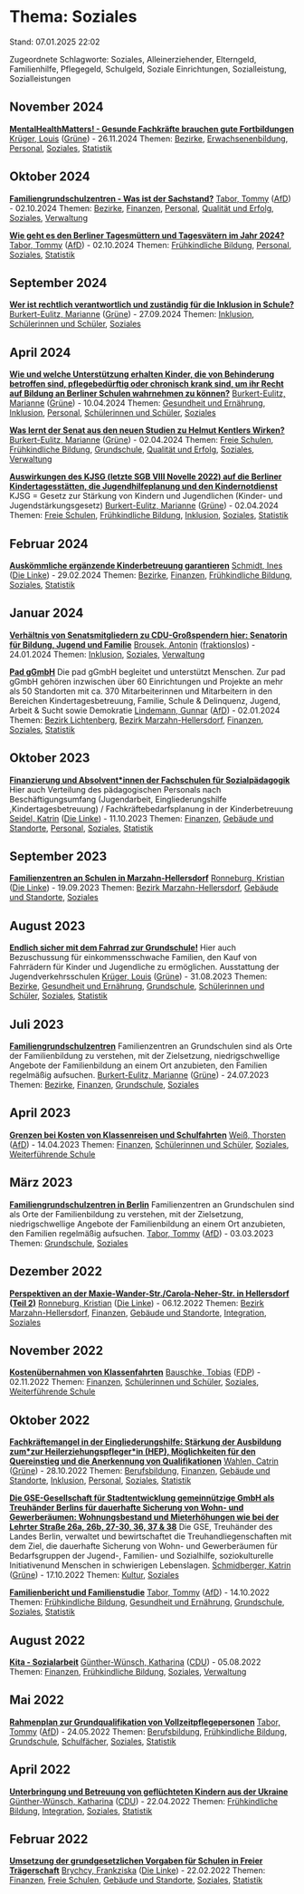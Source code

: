 # Thema: Soziales

Stand: 07.01.2025 22:02

Zugeordnete Schlagworte: Soziales, Alleinerziehender, Elterngeld, Familienhilfe, Pflegegeld, Schulgeld, Soziale Einrichtungen, Sozialleistung, Sozialleistungen

## November 2024
**[MentalHealthMatters! - Gesunde Fachkräfte brauchen gute Fortbildungen](https://pardok.parlament-berlin.de/starweb/adis/citat/VT/19/SchrAnfr/S19-20852.pdf)**
[Krüger, Louis](autor_krueger_louis_gruene.md) ([Grüne](fraktion_gruene.md)) - 26.11.2024
Themen: [Bezirke](thema_bezirke.md), [Erwachsenenbildung](thema_erwachsenenbildung.md), [Personal](thema_personal.md), [Soziales](thema_soziales.md), [Statistik](thema_statistik.md)

## Oktober 2024
**[Familiengrundschulzentren - Was ist der Sachstand?](https://pardok.parlament-berlin.de/starweb/adis/citat/VT/19/SchrAnfr/S19-20370.pdf)**
[Tabor, Tommy](autor_tabor_tommy_afd.md) ([AfD](fraktion_afd.md)) - 02.10.2024
Themen: [Bezirke](thema_bezirke.md), [Finanzen](thema_finanzen.md), [Personal](thema_personal.md), [Qualität und Erfolg](thema_qualitaet_und_erfolg.md), [Soziales](thema_soziales.md), [Verwaltung](thema_verwaltung.md)

**[Wie geht es den Berliner Tagesmüttern und Tagesvätern im Jahr 2024?](https://pardok.parlament-berlin.de/starweb/adis/citat/VT/19/SchrAnfr/S19-20368.pdf)**
[Tabor, Tommy](autor_tabor_tommy_afd.md) ([AfD](fraktion_afd.md)) - 02.10.2024
Themen: [Frühkindliche Bildung](thema_fruehkindliche_bildung.md), [Personal](thema_personal.md), [Soziales](thema_soziales.md), [Statistik](thema_statistik.md)

## September 2024
**[Wer ist rechtlich verantwortlich und zuständig für die Inklusion in Schule?](https://pardok.parlament-berlin.de/starweb/adis/citat/VT/19/SchrAnfr/S19-20267.pdf)**
[Burkert-Eulitz, Marianne](autor_burkert-eulitz_marianne_gruene.md) ([Grüne](fraktion_gruene.md)) - 27.09.2024
Themen: [Inklusion](thema_inklusion.md), [Schülerinnen und Schüler](thema_schuelerinnen_und_schueler.md), [Soziales](thema_soziales.md)

## April 2024
**[Wie und welche Unterstützung erhalten Kinder, die von Behinderung betroffen sind, pflegebedürftig oder chronisch krank sind, um ihr Recht auf Bildung an Berliner Schulen wahrnehmen zu können?](https://pardok.parlament-berlin.de/starweb/adis/citat/VT/19/SchrAnfr/S19-18682.pdf)**
[Burkert-Eulitz, Marianne](autor_burkert-eulitz_marianne_gruene.md) ([Grüne](fraktion_gruene.md)) - 10.04.2024
Themen: [Gesundheit und Ernährung](thema_gesundheit_und_ernaehrung.md), [Inklusion](thema_inklusion.md), [Personal](thema_personal.md), [Schülerinnen und Schüler](thema_schuelerinnen_und_schueler.md), [Soziales](thema_soziales.md)

**[Was lernt der Senat aus den neuen Studien zu Helmut Kentlers Wirken?](https://pardok.parlament-berlin.de/starweb/adis/citat/VT/19/SchrAnfr/S19-18582.pdf)**
[Burkert-Eulitz, Marianne](autor_burkert-eulitz_marianne_gruene.md) ([Grüne](fraktion_gruene.md)) - 02.04.2024
Themen: [Freie Schulen](thema_freie_schulen.md), [Frühkindliche Bildung](thema_fruehkindliche_bildung.md), [Grundschule](thema_grundschule.md), [Qualität und Erfolg](thema_qualitaet_und_erfolg.md), [Soziales](thema_soziales.md), [Verwaltung](thema_verwaltung.md)

**[Auswirkungen des KJSG (letzte SGB VIII Novelle 2022) auf die Berliner Kindertagesstätten, die Jugendhilfeplanung und den Kindernotdienst](https://pardok.parlament-berlin.de/starweb/adis/citat/VT/19/SchrAnfr/S19-18580.pdf)**
KJSG  = Gesetz zur Stärkung von Kindern und Jugendlichen (Kinder- und Jugendstärkungsgesetz)
[Burkert-Eulitz, Marianne](autor_burkert-eulitz_marianne_gruene.md) ([Grüne](fraktion_gruene.md)) - 02.04.2024
Themen: [Freie Schulen](thema_freie_schulen.md), [Frühkindliche Bildung](thema_fruehkindliche_bildung.md), [Inklusion](thema_inklusion.md), [Soziales](thema_soziales.md), [Statistik](thema_statistik.md)

## Februar 2024
**[Auskömmliche ergänzende Kinderbetreuung garantieren](https://pardok.parlament-berlin.de/starweb/adis/citat/VT/19/SchrAnfr/S19-18253.pdf)**
[Schmidt, Ines](autor_schmidt_ines_die_linke.md) ([Die Linke](fraktion_die_linke.md)) - 29.02.2024
Themen: [Bezirke](thema_bezirke.md), [Finanzen](thema_finanzen.md), [Frühkindliche Bildung](thema_fruehkindliche_bildung.md), [Soziales](thema_soziales.md), [Statistik](thema_statistik.md)

## Januar 2024
**[Verhältnis von Senatsmitgliedern zu CDU-Großspendern hier: Senatorin für Bildung, Jugend und Familie](https://pardok.parlament-berlin.de/starweb/adis/citat/VT/19/SchrAnfr/S19-17842.pdf)**
[Brousek, Antonin](autor_brousek_antonin_fraktionslos.md) ([fraktionslos](fraktion_fraktionslos.md)) - 24.01.2024
Themen: [Inklusion](thema_inklusion.md), [Soziales](thema_soziales.md), [Verwaltung](thema_verwaltung.md)

**[Pad gGmbH](https://pardok.parlament-berlin.de/starweb/adis/citat/VT/19/SchrAnfr/S19-17678.pdf)**
Die pad gGmbH begleitet und unterstützt Menschen. Zur pad gGmbH gehören inzwischen über 60 Einrichtungen und Projekte an mehr als 50 Standorten mit ca. 370 Mitarbeiterinnen und Mitarbeitern in den Bereichen Kindertagesbetreuung, Familie, Schule & Delinquenz, Jugend, Arbeit & Sucht sowie Demokratie
[Lindemann, Gunnar](autor_lindemann_gunnar_afd.md) ([AfD](fraktion_afd.md)) - 02.01.2024
Themen: [Bezirk Lichtenberg](bezirk_lichtenberg.md), [Bezirk Marzahn-Hellersdorf](bezirk_marzahn-hellersdorf.md), [Finanzen](thema_finanzen.md), [Soziales](thema_soziales.md), [Statistik](thema_statistik.md)

## Oktober 2023
**[Finanzierung und Absolvent\*innen der Fachschulen für Sozialpädagogik](https://pardok.parlament-berlin.de/starweb/adis/citat/VT/19/SchrAnfr/S19-16854.pdf)**
Hier auch Verteilung des pädagogischen Personals nach Beschäftigungsumfang (Jugendarbeit, Eingliederungshilfe ,Kindertagesbetreuung) / Fachkräftebedarfsplanung in der Kinderbetreuung
[Seidel, Katrin](autor_seidel_katrin_die_linke.md) ([Die Linke](fraktion_die_linke.md)) - 11.10.2023
Themen: [Finanzen](thema_finanzen.md), [Gebäude und Standorte](thema_gebaeude_und_standorte.md), [Personal](thema_personal.md), [Soziales](thema_soziales.md), [Statistik](thema_statistik.md)

## September 2023
**[Familienzentren an Schulen in Marzahn-Hellersdorf](https://pardok.parlament-berlin.de/starweb/adis/citat/VT/19/SchrAnfr/S19-16597.pdf)**
[Ronneburg, Kristian](autor_ronneburg_kristian_die_linke.md) ([Die Linke](fraktion_die_linke.md)) - 19.09.2023
Themen: [Bezirk Marzahn-Hellersdorf](bezirk_marzahn-hellersdorf.md), [Gebäude und Standorte](thema_gebaeude_und_standorte.md), [Soziales](thema_soziales.md)

## August 2023
**[Endlich sicher mit dem Fahrrad zur Grundschule!](https://pardok.parlament-berlin.de/starweb/adis/citat/VT/19/SchrAnfr/S19-16399.pdf)**
Hier auch Bezuschussung für einkommensschwache Familien, den Kauf von Fahrrädern für Kinder und Jugendliche zu ermöglichen. Ausstattung der Jugendverkehrsschulen
[Krüger, Louis](autor_krueger_louis_gruene.md) ([Grüne](fraktion_gruene.md)) - 31.08.2023
Themen: [Bezirke](thema_bezirke.md), [Gesundheit und Ernährung](thema_gesundheit_und_ernaehrung.md), [Grundschule](thema_grundschule.md), [Schülerinnen und Schüler](thema_schuelerinnen_und_schueler.md), [Soziales](thema_soziales.md), [Statistik](thema_statistik.md)

## Juli 2023
**[Familiengrundschulzentren](https://pardok.parlament-berlin.de/starweb/adis/citat/VT/19/SchrAnfr/S19-16077.pdf)**
Familienzentren an Grundschulen sind als Orte der Familienbildung zu verstehen, mit der Zielsetzung, niedrigschwellige Angebote der Familienbildung an einem Ort anzubieten, den Familien regelmäßig aufsuchen.
[Burkert-Eulitz, Marianne](autor_burkert-eulitz_marianne_gruene.md) ([Grüne](fraktion_gruene.md)) - 24.07.2023
Themen: [Bezirke](thema_bezirke.md), [Finanzen](thema_finanzen.md), [Grundschule](thema_grundschule.md), [Soziales](thema_soziales.md)

## April 2023
**[Grenzen bei Kosten von Klassenreisen und Schulfahrten](https://pardok.parlament-berlin.de/starweb/adis/citat/VT/19/SchrAnfr/S19-15208.pdf)**
[Weiß, Thorsten](autor_weiss_thorsten_afd.md) ([AfD](fraktion_afd.md)) - 14.04.2023
Themen: [Finanzen](thema_finanzen.md), [Schülerinnen und Schüler](thema_schuelerinnen_und_schueler.md), [Soziales](thema_soziales.md), [Weiterführende Schule](thema_weiterfuehrende_schule.md)

## März 2023
**[Familiengrundschulzentren in Berlin](https://pardok.parlament-berlin.de/starweb/adis/citat/VT/19/SchrAnfr/S19-14874.pdf)**
Familienzentren an Grundschulen sind als Orte der Familienbildung zu verstehen, mit der Zielsetzung, niedrigschwellige Angebote der Familienbildung an einem Ort anzubieten, den Familien regelmäßig aufsuchen.
[Tabor, Tommy](autor_tabor_tommy_afd.md) ([AfD](fraktion_afd.md)) - 03.03.2023
Themen: [Grundschule](thema_grundschule.md), [Soziales](thema_soziales.md)

## Dezember 2022
**[Perspektiven an der Maxie-Wander-Str./Carola-Neher-Str. in Hellersdorf (Teil 2)](https://pardok.parlament-berlin.de/starweb/adis/citat/VT/19/SchrAnfr/S19-13982.pdf)**
[Ronneburg, Kristian](autor_ronneburg_kristian_die_linke.md) ([Die Linke](fraktion_die_linke.md)) - 06.12.2022
Themen: [Bezirk Marzahn-Hellersdorf](bezirk_marzahn-hellersdorf.md), [Finanzen](thema_finanzen.md), [Gebäude und Standorte](thema_gebaeude_und_standorte.md), [Integration](thema_integration.md), [Soziales](thema_soziales.md)

## November 2022
**[Kostenübernahmen von Klassenfahrten](https://pardok.parlament-berlin.de/starweb/adis/citat/VT/19/SchrAnfr/S19-13600.pdf)**
[Bauschke, Tobias](autor_bauschke_tobias_fdp.md) ([FDP](fraktion_fdp.md)) - 02.11.2022
Themen: [Finanzen](thema_finanzen.md), [Schülerinnen und Schüler](thema_schuelerinnen_und_schueler.md), [Soziales](thema_soziales.md), [Weiterführende Schule](thema_weiterfuehrende_schule.md)

## Oktober 2022
**[Fachkräftemangel in der Eingliederungshilfe: Stärkung der Ausbildung zum\*zur Heilerziehungspfleger\*in (HEP), Möglichkeiten für den Quereinstieg und die Anerkennung von Qualifikationen](https://pardok.parlament-berlin.de/starweb/adis/citat/VT/19/SchrAnfr/S19-13586.pdf)**
[Wahlen, Catrin](autor_wahlen_catrin_gruene.md) ([Grüne](fraktion_gruene.md)) - 28.10.2022
Themen: [Berufsbildung](thema_berufsbildung.md), [Finanzen](thema_finanzen.md), [Gebäude und Standorte](thema_gebaeude_und_standorte.md), [Inklusion](thema_inklusion.md), [Personal](thema_personal.md), [Soziales](thema_soziales.md), [Statistik](thema_statistik.md)

**[Die GSE-Gesellschaft für Stadtentwicklung gemeinnützige GmbH als Treuhänder Berlins für dauerhafte Sicherung von Wohn- und Gewerberäumen: Wohnungsbestand und Mieterhöhungen wie bei der Lehrter Straße 26a, 26b, 27-30, 36, 37 & 38](https://pardok.parlament-berlin.de/starweb/adis/citat/VT/19/SchrAnfr/S19-13464.pdf)**
Die GSE, Treuhänder des Landes Berlin, verwaltet und bewirtschaftet die Treuhandliegenschaften mit dem Ziel, die dauerhafte Sicherung von Wohn- und Gewerberäumen für Bedarfsgruppen der Jugend-, Familien- und Sozialhilfe, soziokulturelle Initiativenund Menschen in schwierigen Lebenslagen.
[Schmidberger, Katrin](autor_schmidberger_katrin_gruene.md) ([Grüne](fraktion_gruene.md)) - 17.10.2022
Themen: [Kultur](thema_kultur.md), [Soziales](thema_soziales.md)

**[Familienbericht und Familienstudie](https://pardok.parlament-berlin.de/starweb/adis/citat/VT/19/SchrAnfr/S19-13379.pdf)**
[Tabor, Tommy](autor_tabor_tommy_afd.md) ([AfD](fraktion_afd.md)) - 14.10.2022
Themen: [Frühkindliche Bildung](thema_fruehkindliche_bildung.md), [Gesundheit und Ernährung](thema_gesundheit_und_ernaehrung.md), [Grundschule](thema_grundschule.md), [Soziales](thema_soziales.md), [Statistik](thema_statistik.md)

## August 2022
**[Kita - Sozialarbeit](https://pardok.parlament-berlin.de/starweb/adis/citat/VT/19/SchrAnfr/S19-12662.pdf)**
[Günther-Wünsch, Katharina](autor_guenther-wuensch_katharina_cdu.md) ([CDU](fraktion_cdu.md)) - 05.08.2022
Themen: [Finanzen](thema_finanzen.md), [Frühkindliche Bildung](thema_fruehkindliche_bildung.md), [Soziales](thema_soziales.md), [Verwaltung](thema_verwaltung.md)

## Mai 2022
**[Rahmenplan zur Grundqualifikation von Vollzeitpflegepersonen](https://pardok.parlament-berlin.de/starweb/adis/citat/VT/19/SchrAnfr/S19-11818.pdf)**
[Tabor, Tommy](autor_tabor_tommy_afd.md) ([AfD](fraktion_afd.md)) - 24.05.2022
Themen: [Berufsbildung](thema_berufsbildung.md), [Frühkindliche Bildung](thema_fruehkindliche_bildung.md), [Grundschule](thema_grundschule.md), [Schulfächer](thema_schulfaecher.md), [Soziales](thema_soziales.md), [Statistik](thema_statistik.md)

## April 2022
**[Unterbringung und Betreuung von geflüchteten Kindern aus der Ukraine](https://pardok.parlament-berlin.de/starweb/adis/citat/VT/19/SchrAnfr/S19-11457.pdf)**
[Günther-Wünsch, Katharina](autor_guenther-wuensch_katharina_cdu.md) ([CDU](fraktion_cdu.md)) - 22.04.2022
Themen: [Frühkindliche Bildung](thema_fruehkindliche_bildung.md), [Integration](thema_integration.md), [Soziales](thema_soziales.md), [Statistik](thema_statistik.md)

## Februar 2022
**[Umsetzung der grundgesetzlichen Vorgaben für Schulen in Freier Trägerschaft](https://pardok.parlament-berlin.de/starweb/adis/citat/VT/19/SchrAnfr/S19-10862.pdf)**
[Brychcy, Frankziska](autor_brychcy_frankziska_die_linke.md) ([Die Linke](fraktion_die_linke.md)) - 22.02.2022
Themen: [Finanzen](thema_finanzen.md), [Freie Schulen](thema_freie_schulen.md), [Gebäude und Standorte](thema_gebaeude_und_standorte.md), [Soziales](thema_soziales.md), [Statistik](thema_statistik.md)

